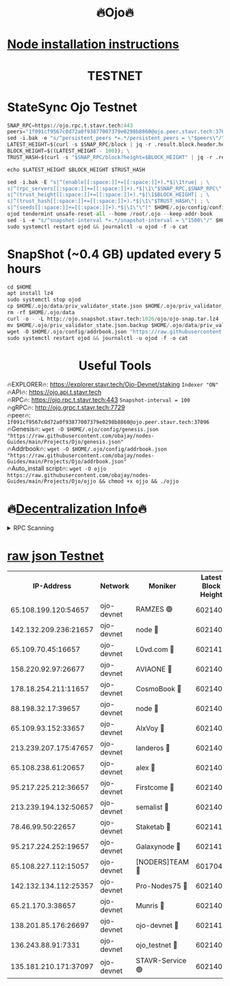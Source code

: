 <h1 align="center"> 🔥Ojo🔥</h1>

[Node installation instructions](https://github.com/obajay/nodes-Guides/tree/main/Projects/Ojo)
=

<h1 align="center"> TESTNET</h1>

# StateSync Ojo Testnet
```python
SNAP_RPC=https://ojo.rpc.t.stavr.tech:443
peers="1f091cf9567c0d72a0f93877007379e0298b8860@ojo.peer.stavr.tech:37096"
sed -i.bak -e "s/^persistent_peers *=.*/persistent_peers = \"$peers\"/" $HOME/.ojo/config/config.toml
LATEST_HEIGHT=$(curl -s $SNAP_RPC/block | jq -r .result.block.header.height); \
BLOCK_HEIGHT=$((LATEST_HEIGHT - 100)); \
TRUST_HASH=$(curl -s "$SNAP_RPC/block?height=$BLOCK_HEIGHT" | jq -r .result.block_id.hash)

echo $LATEST_HEIGHT $BLOCK_HEIGHT $TRUST_HASH

sed -i.bak -E "s|^(enable[[:space:]]+=[[:space:]]+).*$|\1true| ; \
s|^(rpc_servers[[:space:]]+=[[:space:]]+).*$|\1\"$SNAP_RPC,$SNAP_RPC\"| ; \
s|^(trust_height[[:space:]]+=[[:space:]]+).*$|\1$BLOCK_HEIGHT| ; \
s|^(trust_hash[[:space:]]+=[[:space:]]+).*$|\1\"$TRUST_HASH\"| ; \
s|^(seeds[[:space:]]+=[[:space:]]+).*$|\1\"\"|" $HOME/.ojo/config/config.toml
ojod tendermint unsafe-reset-all --home /root/.ojo --keep-addr-book
sed -i -e "s/^snapshot-interval *=.*/snapshot-interval = \"1500\"/" $HOME/.ojo/config/app.toml
sudo systemctl restart ojod && journalctl -u ojod -f -o cat
```
# SnapShot (~0.4 GB) updated every 5 hours
```python
cd $HOME
apt install lz4
sudo systemctl stop ojod
cp $HOME/.ojo/data/priv_validator_state.json $HOME/.ojo/priv_validator_state.json.backup
rm -rf $HOME/.ojo/data
curl -o - -L http://ojo.snapshot.stavr.tech:1026/ojo/ojo-snap.tar.lz4 | lz4 -c -d - | tar -x -C $HOME/.ojo --strip-components 2
mv $HOME/.ojo/priv_validator_state.json.backup $HOME/.ojo/data/priv_validator_state.json
wget -O $HOME/.ojo/config/addrbook.json "https://raw.githubusercontent.com/obajay/nodes-Guides/main/Projects/Ojo/addrbook.json"
sudo systemctl restart ojod && journalctl -u ojod -f -o cat
```
 <h1 align="center"> Useful Tools</h1>

🔥EXPLORER🔥:        https://explorer.stavr.tech/Ojo-Devnet/staking        `Indexer "ON"` \
🔥API🔥:                     https://ojo.api.t.stavr.tech \
🔥RPC🔥:                    https://ojo.rpc.t.stavr.tech:443              `Snapshot-interval = 100` \
🔥gRPC🔥:                  http://ojo.grpc.t.stavr.tech:7729 \
🔥peer🔥:                   `1f091cf9567c0d72a0f93877007379e0298b8860@ojo.peer.stavr.tech:37096` \
🔥Genesis🔥:    ```wget -O $HOME/.ojo/config/genesis.json "https://raw.githubusercontent.com/obajay/nodes-Guides/main/Projects/Ojo/genesis.json"``` \
🔥Addrbook🔥:    ```wget -O $HOME/.ojo/config/addrbook.json "https://raw.githubusercontent.com/obajay/nodes-Guides/main/Projects/Ojo/addrbook.json"``` \
🔥Auto_install script🔥: ```wget -O ojjo https://raw.githubusercontent.com/obajay/nodes-Guides/main/Projects/Ojo/ojjo && chmod +x ojjo && ./ojjo```

🔥[Decentralization Info](https://github.com/obajay/StateSync-snapshots/tree/main/Projects/Ojo/Decentralization)🔥
=


<details>
<summary>RPC Scanning</summary>

<h2 align="center"> We scan nodes in real time every 4 hours. And we provide the final result of RPC endpoints.
We cannot influence the operation of these nodes in any way. </h2>


```python
If Voting Power is higher than 0 --> then the Node is a validator of the network and may be subject to attack and be a potential threat to the chain.
```
```python
We marked such validators with a red symbol
```

</details>

[raw json Testnet](https://rpc-check.ojot.stavr.tech/ojot/rpc-ojot-result.json)
=


<table><tr><th>IP-Address</th><th>Network</th><th>Moniker</th><th>Latest Block Height</th><th>Earliest Block Height</th><th>Catching Up</th><th>Tx Index</th><th>Voting Power</th><th>Scan Time</th></tr><tr><td>65.108.199.120:54657</td><td>ojo-devnet</td><td>RAMZES 🟢</td><td>6021405</td><td>306156</td><td>False</td><td>on</td><td>0</td><td>2024-03-23T21:33:33.788277471UTC</td></tr><tr><td>142.132.209.236:21657</td><td>ojo-devnet</td><td>node 🔴</td><td>6021409</td><td>350001</td><td>False</td><td>on</td><td>1999</td><td>2024-03-23T21:33:52.792305370UTC</td></tr><tr><td>65.109.70.45:16657</td><td>ojo-devnet</td><td>L0vd.com 🔴</td><td>6021410</td><td>695918</td><td>False</td><td>off</td><td>998</td><td>2024-03-23T21:33:58.586110544UTC</td></tr><tr><td>158.220.92.97:26677</td><td>ojo-devnet</td><td>AVIAONE 🔴</td><td>6021408</td><td>2754001</td><td>False</td><td>on</td><td>19926</td><td>2024-03-23T21:33:49.999543867UTC</td></tr><tr><td>178.18.254.211:11657</td><td>ojo-devnet</td><td>CosmoBook 🔴</td><td>6021409</td><td>4392001</td><td>False</td><td>off</td><td>1047</td><td>2024-03-23T21:33:53.088969252UTC</td></tr><tr><td>88.198.32.17:39657</td><td>ojo-devnet</td><td>node 🔴</td><td>6021409</td><td>4710001</td><td>False</td><td>on</td><td>110564</td><td>2024-03-23T21:33:55.327573927UTC</td></tr><tr><td>65.109.93.152:33657</td><td>ojo-devnet</td><td>AlxVoy 🔴</td><td>6021409</td><td>4943001</td><td>False</td><td>on</td><td>6350855</td><td>2024-03-23T21:33:52.581467452UTC</td></tr><tr><td>213.239.207.175:47657</td><td>ojo-devnet</td><td>landeros 🔴</td><td>6021408</td><td>4967924</td><td>False</td><td>off</td><td>11083</td><td>2024-03-23T21:33:50.246384625UTC</td></tr><tr><td>65.108.238.61:20657</td><td>ojo-devnet</td><td>alex 🔴</td><td>6021405</td><td>5131001</td><td>False</td><td>on</td><td>11359</td><td>2024-03-23T21:33:33.468676185UTC</td></tr><tr><td>95.217.225.212:36657</td><td>ojo-devnet</td><td>Firstcome 🔴</td><td>6021406</td><td>5251946</td><td>False</td><td>on</td><td>13566</td><td>2024-03-23T21:33:39.215733007UTC</td></tr><tr><td>213.239.194.132:50657</td><td>ojo-devnet</td><td>semalist 🔴</td><td>6021405</td><td>5540522</td><td>False</td><td>on</td><td>21037</td><td>2024-03-23T21:33:34.012101136UTC</td></tr><tr><td>78.46.99.50:22657</td><td>ojo-devnet</td><td>Staketab 🔴</td><td>6021410</td><td>5668501</td><td>False</td><td>on</td><td>1276</td><td>2024-03-23T21:33:58.784593066UTC</td></tr><tr><td>95.217.224.252:19657</td><td>ojo-devnet</td><td>Galaxynode 🔴</td><td>6021410</td><td>5844001</td><td>False</td><td>on</td><td>11888</td><td>2024-03-23T21:33:57.672645536UTC</td></tr><tr><td>65.108.227.112:15057</td><td>ojo-devnet</td><td>[NODERS]TEAM 🔴</td><td>6017044</td><td>5917044</td><td>False</td><td>off</td><td>9999</td><td>2024-03-23T21:33:58.007099349UTC</td></tr><tr><td>142.132.134.112:25357</td><td>ojo-devnet</td><td>Pro-Nodes75 🔴</td><td>6021406</td><td>5921406</td><td>False</td><td>on</td><td>24651</td><td>2024-03-23T21:33:36.562852239UTC</td></tr><tr><td>65.21.170.3:38657</td><td>ojo-devnet</td><td>Munris 🔴</td><td>6021406</td><td>5921406</td><td>False</td><td>off</td><td>20123</td><td>2024-03-23T21:33:38.901525708UTC</td></tr><tr><td>138.201.85.176:26697</td><td>ojo-devnet</td><td>ojo-devnet 🔴</td><td>6021410</td><td>5921410</td><td>False</td><td>on</td><td>1000024000</td><td>2024-03-23T21:33:58.281821400UTC</td></tr><tr><td>136.243.88.91:7331</td><td>ojo-devnet</td><td>ojo_testnet 🔴</td><td>6021407</td><td>5982345</td><td>False</td><td>off</td><td>1000</td><td>2024-03-23T21:33:41.481673728UTC</td></tr><tr><td>135.181.210.171:37097</td><td>ojo-devnet</td><td>STAVR-Service 🟢</td><td>6021405</td><td>6019401</td><td>False</td><td>on</td><td>0</td><td>2024-03-23T21:33:34.324478230UTC</td></tr></table>
